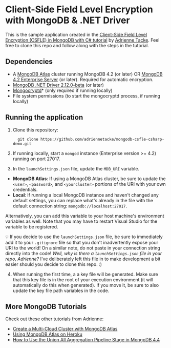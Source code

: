 # Client-Side Field Level Encryption with MongoDB & .NET Driver

This is the sample application created in the [Client-Side Field Level Encryption (CSFLE) in MongoDB with C# tutorial](https://developer.mongodb.com/how-to/client-side-field-level-encryption-mongodb-csharp) by [Adrienne Tacke](https://twitter.com/adriennetacke). Feel free to clone this repo and follow along with the steps in the tutorial.

## Dependencies

* A [MongoDB Atlas](https://www.mongodb.com/cloud/atlas>) cluster running MongoDB 4.2 (or later) OR [MongoDB 4.2 Enterprise Server](https://www.mongodb.com/try/download/enterprise>) (or later). Required for automatic encryption.
* [MongoDB .NET Driver 2.12.0-beta](https://www.nuget.org/packages/MongoDB.Driver/2.12.0-beta1) (or later)
* [Mongocryptd](https://docs.mongodb.com/manual/reference/security-client-side-encryption-appendix/#installation)* (only required if running locally)
* File system permissions (to start the mongocryptd process, if running locally)

## Running the application

1. Clone this repository:

   ```
     git clone https://github.com/adriennetacke/mongodb-csfle-csharp-demo.git
   ```

2. If running locally, start a `mongod` instance (Enterprise version >= 4.2) running on port 27017.

3. In the `launchSettings.json` file, update the `MDB_URI` variable. 

- **MongoDB Atlas**: If using a MongoDB Atlas cluster, be sure to update the `<user>`, `<password>`, and `<yourcluster>` portions of the URI with your own credentials.
- **Local**: If running a local MongoDB instance and haven't changed any default settings, you can replace what's already in the file with the default connection string: ``mongodb://localhost:27017``.

Alternatively, you can add this variable to your host machine's environment variables as well. Note that you may have to restart Visual Studio for the variable to be registered.

💡 If you decide to use the `launchSettings.json` file, be sure to immediately add it to your `.gitignore` file so that you don't inadvertently expose your URI to the world! On a similar note, do not paste in your connection string directly into the code! *Well, why is there a `launchSettings.json` file in your repo, Adrienne?* I've deliberately left this file in to make development a bit easier should you decide to clone this repo. :) 

4. When running the first time, a a key file will be generated. Make sure that this key file is in the root of your execution environment (it will automatically do this when generated). If you move it, be sure to also update the key file path variables in the code.

## More MongoDB Tutorials

Check out these other tutorials from Adrienne:

- [Create a Multi-Cloud Cluster with MongoDB Atlas](https://developer.mongodb.com/how-to/setup-multi-cloud-cluster-mongodb-atlas/)
- [Using MongoDB Atlas on Heroku](https://developer.mongodb.com/how-to/use-atlas-on-heroku/)
- [How to Use the Union All Aggregation Pipeline Stage in MongoDB 4.4](https://developer.mongodb.com/how-to/use-union-all-aggregation-pipeline-stage/)


